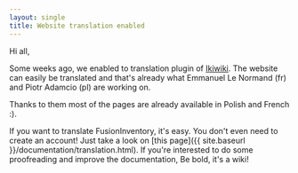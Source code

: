 ```yaml
---
layout: single
title: Website translation enabled
---
```


Hi all,

Some weeks ago, we enabled to translation plugin of [Ikiwiki](http://www.ikiwiki.info). The
website can easily be translated and that's already what Emmanuel Le Normand (fr) and
Piotr Adamcio (pl) are working on.

Thanks to them most of the pages are already available in Polish and French :).

If you want to translate FusionInventory, it's easy. You don't even need to create an account! Just
take a look on [this page]({{ site.baseurl }}/documentation/translation.html).
If you're interested to do some proofreading and improve the documentation, Be bold, it's a wiki!
